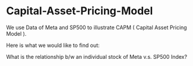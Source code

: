 # Capital-Asset-Pricing-Model

We use Data of Meta and SP500 to illustrate CAPM ( Capital Asset Pricing Model ).

Here is what we would like to find out:

  What is the relationship b/w an individual stock of Meta v.s. SP500 Index?
